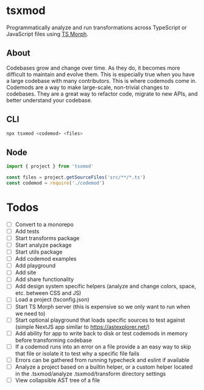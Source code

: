 # tsxmod

Programmatically analyze and run transformations across TypeScript or JavaScript files using [TS Morph](https://ts-morph.com/).

## About

Codebases grow and change over time. As they do, it becomes more difficult to maintain and evolve them. This is especially true when you have a large codebase with many contributors. This is where codemods come in. Codemods are a way to make large-scale, non-trivial changes to codebases. They are a great way to refactor code, migrate to new APIs, and better understand your codebase.

## CLI

```bash
npx tsxmod <codemod> <files>
```

## Node

```ts
import { project } from 'tsxmod'

const files = project.getSourceFiles('src/**/*.ts')
const codemod = require('./codemod')
```

# Todos

- [ ] Convert to a monorepo
- [ ] Add tests
- [ ] Start transforms package
- [ ] Start analyze package
- [ ] Start utils package
- [ ] Add codemod examples
- [ ] Add playground
- [ ] Add site
- [ ] Add share functionality
- [ ] Add design system specific helpers (analyze and change colors, space, etc. between CSS and JS)
- [ ] Load a project (tsconfig.json)
- [ ] Start TS Morph server (this is expensive so we only want to run when we need to)
- [ ] Start optional playground that loads specific sources to test against (simple NextJS app similar to https://astexplorer.net/)
- [ ] Add ability for app to write back to disk or test codemods in memory before transforming codebase
- [ ] If a codemod runs into an error on a file provide a an easy way to skip that file or isolate it to test why a specific file fails
- [ ] Errors can be gathered from running typecheck and eslint if available
- [ ] Analyze a project based on a builtin helper, or a custom helper located in the .tsxmod/analyze .tsxmod/transform directory settings
- [ ] View collapsible AST tree of a file
